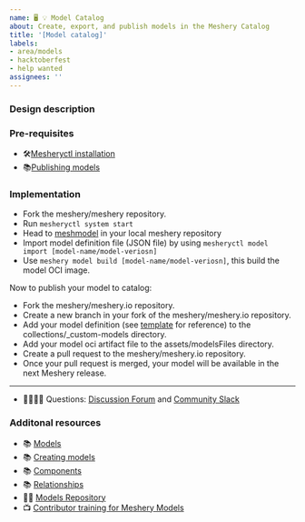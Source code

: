```yaml
---
name: 🖥 💡 Model Catalog
about: Create, export, and publish models in the Meshery Catalog
title: '[Model catalog]'
labels: 
- area/models
- hacktoberfest
- help wanted
assignees: ''
---
```

### Design description
<!-- A brief description of the design -->

### Pre-requisites
<!-- Add Pre-requisites -->
- 🛠️[Mesheryctl installation](https://docs.meshery.io/installation/mesheryctl)
- 📚[Publishing models](https://meshery.io/catalog/models#:~:text=%C3%97-,Publish%20Your%20Own%20Model,-Using%20Meshery%27s%20Registry)

### Implementation
<!-- Add your model publishing instructions -->
- Fork the meshery/meshery repository.
- Run `mesheryctl system start`
- Head to [meshmodel](https://github.com/meshery/meshery/tree/master/server/meshmodel) in your local meshery repository
- Import model definition file (JSON file) by using `mesheryctl model import [model-name/model-veriosn]`
- Use `meshery model build [model-name/model-veriosn]`, this build the model OCI image.

Now to publish your model to catalog:
- Fork the meshery/meshery.io repository.
- Create a new branch in your fork of the meshery/meshery.io repository.
- Add your model definition (see [template](https://github.com/meshery/meshery.io/blob/master/collections/_custom-models/_custom-model-definition-template.md) for reference) to the collections/_custom-models directory.
- Add your model oci artifact file to the assets/modelsFiles directory.
- Create a pull request to the meshery/meshery.io repository.
- Once your pull request is merged, your model will be available in the next Meshery release.

---
- 🙋🏾🙋🏼 Questions: [Discussion Forum](https://meshery.io/community#community-forums) and [Community Slack](https://slack.meshery.io)

### Additonal resources

- 📚 [Models](https://docs.meshery.io/concepts/logical/models)
- 📚 [Creating models](https://docs.meshery.io/guides/configuration-management/creating-models#create-models)
- 📚 [Components](https://docs.meshery.io/concepts/logical/components)
- 📚 [Relationships](https://docs.meshery.io/concepts/logical/relationships)
- 👨‍💻 [Models Repository](https://github.com/meshery/meshery/tree/master/server/meshmodel)
- 📺 [Contributor training for Meshery Models](https://www.youtube.com/watch?v=K2gmdIlGXNo&t=82s)
